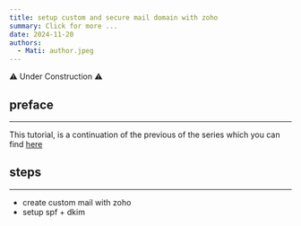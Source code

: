 ```yaml
---
title: setup custom and secure mail domain with zoho 
summary: Click for more ...
date: 2024-11-20
authors:
  - Mati: author.jpeg
---
```


:warning: Under Construction :warning:

## preface

---

This tutorial, is a continuation of the previous of the series which you can find [here](https://kepa.eu.org/blog/post000-how-to-setup-custom-domain-with-github-pages-and-static-hugo-website/)

## steps

---

- create custom mail with zoho
- setup spf + dkim
